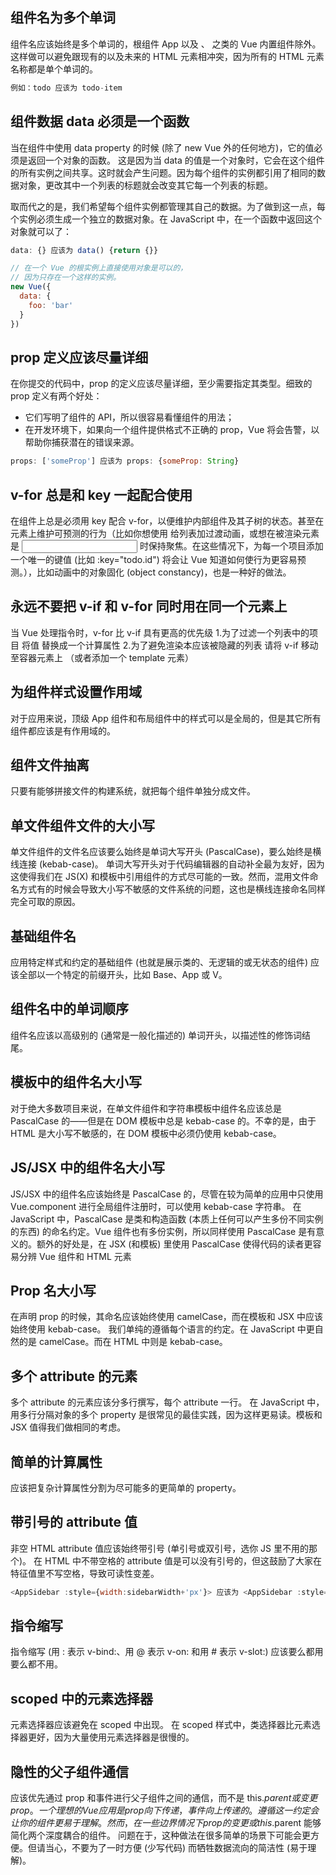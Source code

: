 ## 组件名为多个单词
组件名应该始终是多个单词的，根组件 App 以及 <transition>、<component> 之类的 Vue 内置组件除外。
这样做可以避免跟现有的以及未来的 HTML 元素相冲突，因为所有的 HTML 元素名称都是单个单词的。
```js
例如：todo 应该为 todo-item
```

## 组件数据 data 必须是一个函数
当在组件中使用 data property 的时候 (除了 new Vue 外的任何地方)，它的值必须是返回一个对象的函数。
这是因为当 data 的值是一个对象时，它会在这个组件的所有实例之间共享。这时就会产生问题。因为每个组件的实例都引用了相同的数据对象，更改其中一个列表的标题就会改变其它每一个列表的标题。

取而代之的是，我们希望每个组件实例都管理其自己的数据。为了做到这一点，每个实例必须生成一个独立的数据对象。在 JavaScript 中，在一个函数中返回这个对象就可以了：
```js
data: {} 应该为 data() {return {}}
```

```js
// 在一个 Vue 的根实例上直接使用对象是可以的，
// 因为只存在一个这样的实例。
new Vue({
  data: {
    foo: 'bar'
  }
})
```

## prop 定义应该尽量详细
在你提交的代码中，prop 的定义应该尽量详细，至少需要指定其类型。细致的 prop 定义有两个好处：
* 它们写明了组件的 API，所以很容易看懂组件的用法；
* 在开发环境下，如果向一个组件提供格式不正确的 prop，Vue 将会告警，以帮助你捕获潜在的错误来源。
```js
props: ['someProp'] 应该为 props: {someProp: String}
```

## v-for 总是和 key 一起配合使用
在组件上总是必须用 key 配合 v-for，以便维护内部组件及其子树的状态。甚至在元素上维护可预测的行为（比如你想使用 <transition-group> 给列表加过渡动画，或想在被渲染元素是 <input> 时保持聚焦。在这些情况下，为每一个项目添加一个唯一的键值 (比如 :key="todo.id") 将会让 Vue 知道如何使行为更容易预测。），比如动画中的对象固化 (object constancy)，也是一种好的做法。

## 永远不要把 v-if 和 v-for 同时用在同一个元素上
当 Vue 处理指令时，v-for 比 v-if 具有更高的优先级
1.为了过滤一个列表中的项目 将值 替换成一个计算属性
2.为了避免渲染本应该被隐藏的列表 请将 v-if 移动至容器元素上 （或者添加一个 template 元素）

## 为组件样式设置作用域
对于应用来说，顶级 App 组件和布局组件中的样式可以是全局的，但是其它所有组件都应该是有作用域的。


## 组件文件抽离
只要有能够拼接文件的构建系统，就把每个组件单独分成文件。


## 单文件组件文件的大小写
单文件组件的文件名应该要么始终是单词大写开头 (PascalCase)，要么始终是横线连接 (kebab-case)。
单词大写开头对于代码编辑器的自动补全最为友好，因为这使得我们在 JS(X) 和模板中引用组件的方式尽可能的一致。然而，混用文件命名方式有的时候会导致大小写不敏感的文件系统的问题，这也是横线连接命名同样完全可取的原因。


## 基础组件名
应用特定样式和约定的基础组件 (也就是展示类的、无逻辑的或无状态的组件) 应该全部以一个特定的前缀开头，比如 Base、App 或 V。


## 组件名中的单词顺序
组件名应该以高级别的 (通常是一般化描述的) 单词开头，以描述性的修饰词结尾。


## 模板中的组件名大小写
对于绝大多数项目来说，在单文件组件和字符串模板中组件名应该总是 PascalCase 的——但是在 DOM 模板中总是 kebab-case 的。不幸的是，由于 HTML 是大小写不敏感的，在 DOM 模板中必须仍使用 kebab-case。

## JS/JSX 中的组件名大小写
JS/JSX 中的组件名应该始终是 PascalCase 的，尽管在较为简单的应用中只使用 Vue.component 进行全局组件注册时，可以使用 kebab-case 字符串。
在 JavaScript 中，PascalCase 是类和构造函数 (本质上任何可以产生多份不同实例的东西) 的命名约定。Vue 组件也有多份实例，所以同样使用 PascalCase 是有意义的。额外的好处是，在 JSX (和模板) 里使用 PascalCase 使得代码的读者更容易分辨 Vue 组件和 HTML 元素


## Prop 名大小写
在声明 prop 的时候，其命名应该始终使用 camelCase，而在模板和 JSX 中应该始终使用 kebab-case。
我们单纯的遵循每个语言的约定。在 JavaScript 中更自然的是 camelCase。而在 HTML 中则是 kebab-case。


## 多个 attribute 的元素
多个 attribute 的元素应该分多行撰写，每个 attribute 一行。
在 JavaScript 中，用多行分隔对象的多个 property 是很常见的最佳实践，因为这样更易读。模板和 JSX 值得我们做相同的考虑。


## 简单的计算属性
应该把复杂计算属性分割为尽可能多的更简单的 property。


## 带引号的 attribute 值
非空 HTML attribute 值应该始终带引号 (单引号或双引号，选你 JS 里不用的那个)。
在 HTML 中不带空格的 attribute 值是可以没有引号的，但这鼓励了大家在特征值里不写空格，导致可读性变差。
```js
<AppSidebar :style={width:sidebarWidth+'px'}> 应该为 <AppSidebar :style="{ width: sidebarWidth + 'px' }">
```


## 指令缩写
指令缩写 (用 : 表示 v-bind:、用 @ 表示 v-on: 和用 # 表示 v-slot:) 应该要么都用要么都不用。


## scoped 中的元素选择器
元素选择器应该避免在 scoped 中出现。
在 scoped 样式中，类选择器比元素选择器更好，因为大量使用元素选择器是很慢的。


## 隐性的父子组件通信
应该优先通过 prop 和事件进行父子组件之间的通信，而不是 this.$parent 或变更 prop。
一个理想的 Vue 应用是 prop 向下传递，事件向上传递的。遵循这一约定会让你的组件更易于理解。然而，在一些边界情况下 prop 的变更或 this.$parent 能够简化两个深度耦合的组件。
问题在于，这种做法在很多简单的场景下可能会更方便。但请当心，不要为了一时方便 (少写代码) 而牺牲数据流向的简洁性 (易于理解)。



